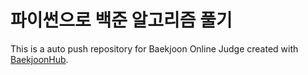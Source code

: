 # 파이썬으로 백준 알고리즘 풀기
This is a auto push repository for Baekjoon Online Judge created with [BaekjoonHub](https://github.com/BaekjoonHub/BaekjoonHub).
